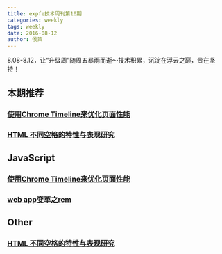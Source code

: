 ```yaml
---
title: expfe技术周刊第10期
categories: weekly
tags: weekly
date: 2016-08-12
author: 侯策
---
```

8.08-8.12，让“升级周”随周五暴雨而逝～技术积累，沉淀在浮云之巅，贵在坚持！

## 本期推荐
### [使用Chrome Timeline来优化页面性能](https://zhuanlan.zhihu.com/p/21950100?from=groupmessage&isappinstalled=1)

### [HTML 不同空格的特性与表现研究](http://mp.weixin.qq.com/s?__biz=MjM5MTA1MjAxMQ==&mid=2651222451&idx=1&sn=243e858964dbc3cf151e4efbbf175ddf&scene=1&srcid=0810eI96CWM8y9VWuxn0Vh8u&from=groupmessage&isappinstalled=0#wechat_redirect)


<!-- more -->

## JavaScript

### [使用Chrome Timeline来优化页面性能](https://zhuanlan.zhihu.com/p/21950100?from=groupmessage&isappinstalled=1)

### [web app变革之rem](https://isux.tencent.com/web-app-rem.html)

## Other

### [HTML 不同空格的特性与表现研究](http://mp.weixin.qq.com/s?__biz=MjM5MTA1MjAxMQ==&mid=2651222451&idx=1&sn=243e858964dbc3cf151e4efbbf175ddf&scene=1&srcid=0810eI96CWM8y9VWuxn0Vh8u&from=groupmessage&isappinstalled=0#wechat_redirect)


